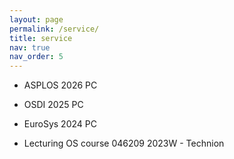 ```yaml
---
layout: page
permalink: /service/
title: service
nav: true
nav_order: 5
---
```


* ASPLOS 2026 PC
* OSDI 2025 PC
* EuroSys 2024 PC

* Lecturing OS course 046209  2023W - Technion
